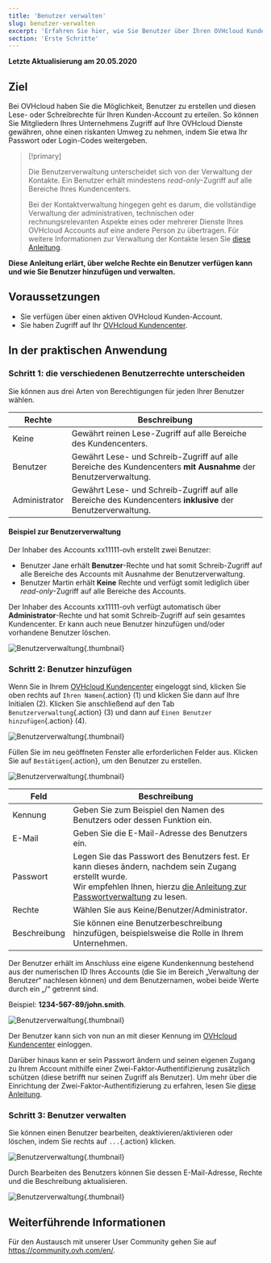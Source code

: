 ```yaml
---
title: 'Benutzer verwalten'
slug: benutzer-verwalten
excerpt: 'Erfahren Sie hier, wie Sie Benutzer über Ihren OVHcloud Kunden-Account verwalten'
section: 'Erste Schritte'
---
```


**Letzte Aktualisierung am 20.05.2020**

## Ziel

Bei OVHcloud haben Sie die Möglichkeit, Benutzer zu erstellen und diesen Lese- oder Schreibrechte für Ihren Kunden-Account zu erteilen. So können Sie Mitgliedern Ihres Unternehmens Zugriff auf Ihre OVHcloud Dienste gewähren, ohne einen riskanten Umweg zu nehmen, indem Sie etwa Ihr Passwort oder Login-Codes weitergeben.

> [!primary]
>
> Die Benutzerverwaltung unterscheidet sich von der Verwaltung der Kontakte. Ein Benutzer erhält mindestens *read-only*-Zugriff auf alle Bereiche Ihres Kundencenters.
>
> Bei der Kontaktverwaltung hingegen geht es darum, die vollständige Verwaltung der administrativen, technischen oder rechnungsrelevanten Aspekte eines oder mehrerer Dienste Ihres OVHcloud Accounts auf eine andere Person zu übertragen. Für weitere Informationen zur Verwaltung der Kontakte lesen Sie [diese Anleitung](../verwaltung-der-kontakte/).
>

**Diese Anleitung erlärt, über welche Rechte ein Benutzer verfügen kann und wie Sie Benutzer hinzufügen und verwalten.**

## Voraussetzungen

- Sie verfügen über einen aktiven OVHcloud Kunden-Account.
- Sie haben Zugriff auf Ihr [OVHcloud Kundencenter](https://www.ovh.com/auth/?action=gotomanager).

## In der praktischen Anwendung

### Schritt 1: die verschiedenen Benutzerrechte unterscheiden

Sie können aus drei Arten von Berechtigungen für jeden Ihrer Benutzer wählen.

| Rechte | Beschreibung |
|----------------|----------------------------------------------------------------------------------------------------------------------|
| Keine | Gewährt reinen Lese-Zugriff auf alle Bereiche des Kundencenters. |
| Benutzer | Gewährt Lese- und Schreib-Zugriff auf alle Bereiche des Kundencenters **mit Ausnahme** der Benutzerverwaltung. |
| Administrator | Gewährt Lese- und Schreib-Zugriff auf alle Bereiche des Kundencenters **inklusive** der Benutzerverwaltung. |

#### Beispiel zur Benutzerverwaltung

Der Inhaber des Accounts xx11111-ovh erstellt zwei Benutzer:

- Benutzer Jane erhält **Benutzer**-Rechte und hat somit Schreib-Zugriff auf alle Bereiche des Accounts mit Ausnahme der Benutzerverwaltung.
- Benutzer Martin erhält **Keine** Rechte und verfügt somit lediglich über *read-only*-Zugriff auf alle Bereiche des Accounts.

Der Inhaber des Accounts xx11111-ovh verfügt automatisch über **Administrator**-Rechte und hat somit Schreib-Zugriff auf sein gesamtes Kundencenter. Er kann auch neue Benutzer hinzufügen und/oder vorhandene Benutzer löschen.

![Benutzerverwaltung](images/umv4.png){.thumbnail}

### Schritt 2: Benutzer hinzufügen

Wenn Sie in Ihrem [OVHcloud Kundencenter](https://www.ovh.com/auth/?action=gotomanager) eingeloggt sind, klicken Sie oben rechts auf `Ihren Namen`{.action} (1) und klicken Sie dann auf Ihre Initialen (2).
Klicken Sie anschließend auf den Tab `Benutzerverwaltung`{.action} (3) und dann auf `Einen Benutzer hinzufügen`{.action} (4).

![Benutzerverwaltung](images/hubusers.png){.thumbnail}

Füllen Sie im neu geöffneten Fenster alle erforderlichen Felder aus. Klicken Sie auf `Bestätigen`{.action}, um den Benutzer zu erstellen.

![Benutzerverwaltung](images/usersmanagement2.png){.thumbnail}

| Feld | Beschreibung |
|--------------|----------------------------------------------------------------------------------------------------------------------------------------------------------------------------------------------------------------------------------------------------------------------------------------------------------|
| Kennung | Geben Sie zum Beispiel den Namen des Benutzers oder dessen Funktion ein. |
| E-Mail | Geben Sie die E-Mail-Adresse des Benutzers ein. |
| Passwort | Legen Sie das Passwort des Benutzers fest. Er kann dieses ändern, nachdem sein Zugang erstellt wurde. <br>Wir empfehlen Ihnen, hierzu [die Anleitung zur Passwortverwaltung](../Passwort-verwalten/) zu lesen. |
| Rechte | Wählen Sie aus Keine/Benutzer/Administrator. |
| Beschreibung | Sie können eine Benutzerbeschreibung hinzufügen, beispielsweise die Rolle in Ihrem Unternehmen. |

Der Benutzer erhält im Anschluss eine eigene Kundenkennung bestehend aus der numerischen ID Ihres Accounts (die Sie im Bereich „Verwaltung der Benutzer“ nachlesen können) und dem Benutzernamen, wobei beide Werte durch ein „/“ getrennt sind.

Beispiel: **1234-567-89/john.smith**.

![Benutzerverwaltung](images/usersmanagement3.png){.thumbnail}

Der Benutzer kann sich von nun an mit dieser Kennung im [OVHcloud Kundencenter](https://www.ovh.com/auth/?action=gotomanager) einloggen. 

Darüber hinaus kann er sein Passwort ändern und seinen eigenen Zugang zu Ihrem Account mithilfe einer Zwei-Faktor-Authentifizierung zusätzlich schützen (diese betrifft nur seinen Zugriff als Benutzer). Um mehr über die Einrichtung der Zwei-Faktor-Authentifizierung zu erfahren, lesen Sie [diese Anleitung](../Account-mit-2FA-absichern/).

### Schritt 3: Benutzer verwalten

Sie können einen Benutzer bearbeiten, deaktivieren/aktivieren oder löschen, indem Sie rechts auf `...`{.action} klicken.

![Benutzerverwaltung](images/usersmanagement4.png){.thumbnail}

Durch Bearbeiten des Benutzers können Sie dessen E-Mail-Adresse, Rechte und die Beschreibung aktualisieren.

![Benutzerverwaltung](images/usersmanagement6.png){.thumbnail}

## Weiterführende Informationen

Für den Austausch mit unserer User Community gehen Sie auf <https://community.ovh.com/en/>.